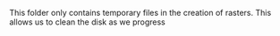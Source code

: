 This folder only contains temporary files in the creation of rasters. This allows us to clean the disk as we progress
